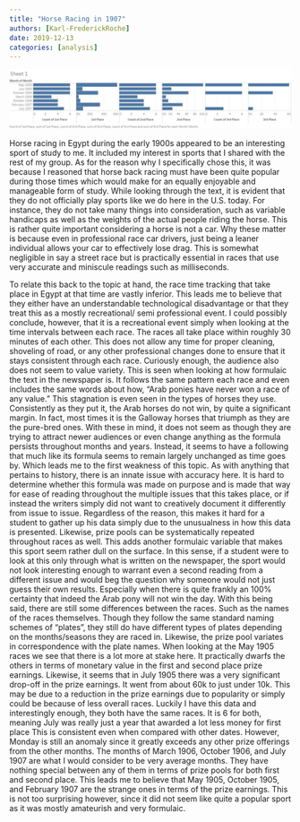 ```yaml
---
title: "Horse Racing in 1907"
authors: [Karl-FrederickRoche]
date: 2019-12-13
categories: [analysis]
---
```

![Horse racing](Horse-racing.jpg)

Horse racing in Egypt during the early 1900s appeared to be an interesting sport of study to me. It included my interest in sports that I shared with the rest of my group. As for the reason why I specifically chose this, it was because I reasoned that horse back racing must have been quite popular during those times which would make for an equally enjoyable and manageable form of study. While looking through the text, it is evident that they do not officially play sports like we do here in the U.S. today. For instance, they do not take many things into consideration, such as variable handicaps as well as the weights of the actual people riding the horse. This is rather quite important considering a horse is not a car. Why these matter is because even in professional race car drivers, just being a leaner individual allows your car to effectively lose drag. This is somewhat negligible in say a street race but is practically essential in races that use very accurate and miniscule readings such as milliseconds.

To relate this back to the topic at hand, the race time tracking that take place in Egypt at that time are vastly inferior. This leads me to believe that they either have an understandable technological disadvantage or that they treat this as a mostly recreational/ semi professional event. I could possibly conclude, however, that it is a recreational event simply when looking at the time intervals between each race. The races all take place within roughly 30 minutes of each other. This does not allow any time for proper cleaning, shoveling of road, or any other professional changes done to ensure that it stays consistent through each race. Curiously enough, the audience also does not seem to value variety. This is seen when looking at how formulaic the text in the newspaper is. It follows the same pattern each race and even includes the same words about how, “Arab ponies have never won a race of any value.” This stagnation is even seen in the types of horses they use. Consistently as they put it, the Arab horses do not win, by quite a significant margin. In fact, most times it is the Galloway horses that triumph as they are the pure-bred ones. With these in mind, it does not seem as though they are trying to attract newer audiences or even change anything as the formula persists throughout months and years. Instead, it seems to have a following that much like its formula seems to remain largely unchanged as time goes by. Which leads me to the first weakness of this topic.
As with anything that pertains to history, there is an innate issue with accuracy here. It is hard to determine whether this formula was made on purpose and is made that way for ease of reading throughout the multiple issues that this takes place, or if instead the writers simply did not want to creatively document it differently from issue to issue. Regardless of the reason, this makes it hard for a student to gather up his data simply due to the unusualness in how this data is presented. Likewise, prize pools can be systematically repeated throughout races as well. This adds another formulaic variable that makes this sport seem rather dull on the surface. In this sense, if a student were to look at this only through what is written on the newspaper, the sport would not look interesting enough to warrant even a second reading from a different issue and would beg the question why someone would not just guess their own results. Especially when there is quite frankly an 100% certainty that indeed the Arab pony will not win the day.
With this being said, there are still some differences between the races. Such as the names of the races themselves. Though they follow the same standard naming schemes of “plates”, they still do have different types of plates depending on the months/seasons they are raced in. Likewise, the prize pool variates in correspondence with the plate names.
When looking at the May 1905 races we see that there is a lot more at stake here. It practically dwarfs the others in terms of monetary value in the first and second place prize earnings. Likewise, it seems that in July 1905 there was a very significant drop-off in the prize earnings. It went from about 60k to just under 10k. This may be due to a reduction in the prize earnings due to popularity or simply could be because of less overall races. Luckily I have this data and interestingly enough, they both have the same races. It is 6 for both, meaning July was really just a year that awarded a lot less money for first place This is consistent even when compared with other dates. However, Monday is still an anomaly since it greatly exceeds any other prize offerings from the other months. The months of March 1906, October 1906, and July 1907 are what I would consider to be very average months. They have nothing special between any of them in terms of prize pools for both first and second place. This leads me to believe that May 1905, October 1905,  and February 1907 are the strange ones in terms of the prize earnings. This is not too surprising however, since it did not seem like quite a popular sport as it was mostly amateurish and very formulaic. 
